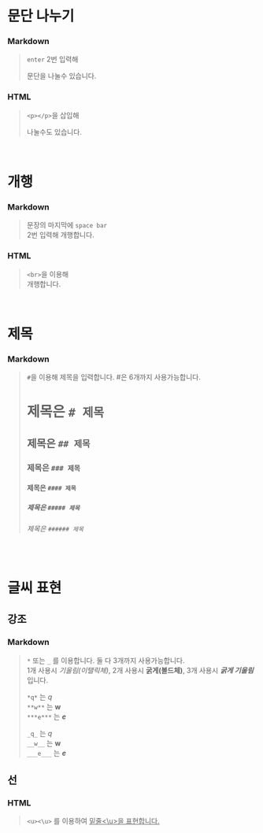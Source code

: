 # 문단 나누기
### Markdown
>`enter` 2번 입력해     
>
>문단을 나눌수 있습니다.         
### HTML
> `<p></p>`을 삽입해 <p>나눌수도 있습니다.</p>
<br>

# 개행
### Markdown
> 문장의 마지막에 `space bar`  
> 2번 입력해 개행합니다.  
### HTML
> `<br>`을 이용해 <br>개행합니다.
<br>

# 제목
### Markdown
> `#`을 이용해 제목을 입력합니다. #은 6개까지 사용가능합니다.  
> # 제목은 `# 제목`  
> ## 제목은 `## 제목`  
> ### 제목은 `### 제목`  
> #### 제목은 `#### 제목`
> ##### 제목은 `##### 제목` 
> ###### 제목은 `###### 제목` 
<br>

# 글씨 표현
## 강조
### Markdown
> `*` 또는 `_` 를 이용합니다. 둘 다 3개까지 사용가능합니다.  
> 1개 사용시 *기울림(이탤릭체)*, 2개 사용시 **굵게(볼드체)**, 3개 사용시 ***굵게 기울림*** 입니다.
>
>
> `*q*` 는 *q*  
> `**w**` 는 **w**  
> `***e***` 는 ***e***  
>
>`_q_` 는 _q_  
>`__w__` 는 __w__  
>`___e___` 는 ___e___  
## 선
### HTML
> `<u><\u>` 를 이용하여 <u>밑줄<\u>을 표현합니다.
